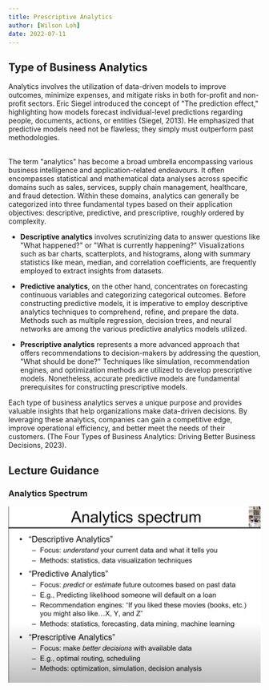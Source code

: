 ```yaml
---
title: Prescriptive Analytics
author: [Wilson Loh]
date: 2022-07-11
---
```


## Type of Business Analytics

Analytics involves the utilization of data-driven models to improve outcomes, minimize expenses, and mitigate risks in both for-profit and non-profit sectors. Eric Siegel introduced the concept of "The prediction effect," highlighting how models forecast individual-level predictions regarding people, documents, actions, or entities (Siegel, 2013). He emphasized that predictive models need not be flawless; they simply must outperform past methodologies.

<br>
The term "analytics" has become a broad umbrella encompassing various business intelligence and application-related endeavours. It often encompasses statistical and mathematical data analyses across specific domains such as sales, services, supply chain management, healthcare, and fraud detection. Within these domains, analytics can generally be categorized into three fundamental types based on their application objectives: descriptive, predictive, and prescriptive, roughly ordered by complexity.

- **Descriptive analytics** involves scrutinizing data to answer questions like "What happened?" or "What is currently happening?" Visualizations such as bar charts, scatterplots, and histograms, along with summary statistics like mean, median, and correlation coefficients, are frequently employed to extract insights from datasets.

- **Predictive analytics**, on the other hand, concentrates on forecasting continuous variables and categorizing categorical outcomes. Before constructing predictive models, it is imperative to employ descriptive analytics techniques to comprehend, refine, and prepare the data. Methods such as multiple regression, decision trees, and neural networks are among the various predictive analytics models utilized.

- **Prescriptive analytics** represents a more advanced approach that offers recommendations to decision-makers by addressing the question, "What should be done?" Techniques like simulation, recommendation engines, and optimization methods are utilized to develop prescriptive models. Nonetheless, accurate predictive models are fundamental prerequisites for constructing prescriptive models.

Each type of business analytics serves a unique purpose and provides valuable insights that help organizations make data-driven decisions. By leveraging these analytics, companies can gain a competitive edge, improve operational efficiency, and better meet the needs of their customers.   (The Four Types of Business Analytics: Driving Better Business Decisions, 2023).

## Lecture Guidance

### Analytics Spectrum

![](./07-01.png)

### 